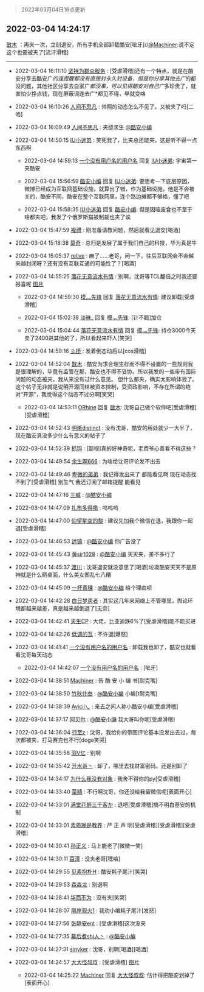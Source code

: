 > 2022年03月04日16点更新
<link rel="stylesheet" href="https://cdn.jsdelivr.net/gh/taotie6/sampleJSON@main/css/photo_show.css">
<meta name="referrer" content="no-referrer" />


 ## 2022-03-04 14:24:17 

 [㪚木](https://www.coolapk.com/feed/33988196?shareKey=NzE3NGU1NzE2MGEzNjIyMWI5MzA~) ：再夹一次，立刻退安，所有手机全部卸载酷安[呲牙]//<a class="feed-link-uname" href="/u/Machiner">@Machiner</a>:说不定这个也要被夹了[流汗滑稽] 

<div class="album">
</div>

 ------- 

- 2022-03-04 16:11:10 [坚持为群众服务](uid=768710) : [受虐滑稽]还有一个特点，就是在酷安分享去酷安广*的连提醒都没有直接封永久封设备，但是你分享其他去广*的都没问题，其他社区分享去自家广*都没事，可以见得酷安对自己广*多珍贵了，就害怕少挣点钱，现在屏蔽词连去广*都见不得，早就变咯 

- 2022-03-04 16:10:26 [人间不思凡](uid=2080265) : 帅照的动态怎么不见了，又被夹了吗[二哈] 

- 2022-03-04 16:09:49 [人间不思凡](uid=2080265) : 夹缝求生
<a class="feed-link-uname" href="/u/酷安小编">@酷安小编</a> 

- 2022-03-04 14:50:15 [IU小迷弟](uid=2571083) : 笑死我了，比夹总还能夹，这是听不得一点东西啊 

    - 2022-03-04 14:59:13 [一个没有用户名的用户名](uid=1314924) 回复 [IU小迷弟](uid=2571083): 宇宙第一夹酷安 

    - 2022-03-04 15:56:59 [酷安小编](uid=12202) 回复 [IU小迷弟](uid=2571083): 要思考一下底层原因，微博已经成为互联网基础设施，就算出了错，作为基础设施，他是不会被关的，酷安不同，酷安在整个互联网里，连个路边摊都不够格，懂了吧 

    - 2022-03-04 15:58:35 [IU小迷弟](uid=2571083) 回复 [酷安小编](uid=12202): 但是因噎废食也不至于啥都夹吧，我发了个俄罗斯猫被制裁也夹了诶 

- 2022-03-04 15:47:59 [複禮](uid=1437066) : 刚准备请教问题，然后就看见退安[喝酒] 

- 2022-03-04 15:18:38 [莫奇](uid=131936) : 总归是发展了属于我们自己的科技，华为真是牛 

- 2022-03-04 15:05:37 [relive](uid=1401589) : 麻了……老哥，问一下，往后互联网会不会越来越封闭呀？还有没有互联互通的可能性了？[喝酒] 

- 2022-03-04 14:55:25 [落花无意流水有情](uid=1085596) : 别啊，沈哥等TCL翻倍之时我还要报喜呢 [图片](http://image.coolapk.com/feed/2022/0304/14/1085596_b252c4cf_6925_018_628@1079x258.png)

    - 2022-03-04 14:59:30 [摸灬先锋](uid=1006954) 回复 [落花无意流水有情](uid=1085596): 建议卸载[受虐滑稽] 

    - 2022-03-04 15:02:38 [淡昧_](uid=1559932) 回复 [摸灬先锋](uid=1006954): [针不戳]加仓 

    - 2022-03-04 15:04:44 [落花无意流水有情](uid=1085596) 回复 [摸灬先锋](uid=1006954): 持仓3000今天卖了2400进其他的了，所以看起来吓人[笑哭] 

- 2022-03-04 14:59:16 [彡桥](uid=3740933) : 发着倒态动后以[cos滑稽] 

- 2022-03-04 14:52:04 [㪚木](uid=1081091) : 酷安为求合理生存而不得不设置的一些规则我是很理解的，毕竟有监管在那，酷安也不得不妥协。所以我发的一些带有国际问题的动态被夹，我从来没有过什么意见。
但什么都夹，确实太影响体验了。这个帖子无非就是说明开源同样被资本控制，受资政影响，不存在所谓的绝对“开源”<!--break-->，我觉得这个动态不过分啊[笑哭] 

    - 2022-03-04 14:53:11 [ORhine](uid=3247844) 回复 [㪚木](uid=1081091): 沈哥自己做个软件吧[受虐滑稽][受虐滑稽] 

- 2022-03-04 14:52:43 [明晰distinct](uid=1960890) : 没有沈哥，酷安的用处就少一大半了，现在酷安真没多少什么有意义的帖子了 

- 2022-03-04 14:52:39 [抓钩](uid=1286315) : [鄙视]真的好神奇呢，老费爷心善看不得这些？ 

- 2022-03-04 14:49:54 [余生啊666](uid=1635804) : 为啥给沈哥评论发不出去 

- 2022-03-04 14:49:46 [卑微的弟弟](uid=2993985) : 我记得发出来了 都能看见啊 现在动态找不到了[受虐滑稽] 别生气 我还订阅了邮箱提醒 能看见 

- 2022-03-04 14:47:16 [三臧](uid=1176937) : <a class="feed-link-uname" href="/u/酷安小编">@酷安小编</a> 

- 2022-03-04 14:47:09 [扎布多得嘞](uid=1778156) : 呜呜呜 

- 2022-03-04 14:47:00 [仰望星空的黎](uid=1961388) : 建议先加我个微信在退，我跟你一起退[受虐滑稽] 

- 2022-03-04 14:46:53 [远镇](uid=1471248) : <a class="feed-link-uname" href="/u/酷安小编">@酷安小编</a> 你广告没了 

- 2022-03-04 14:45:43 [黄sir1028](uid=905870) : <a class="feed-link-uname" href="/u/酷安小编">@酷安小编</a> 天天夹，差不多行了 

- 2022-03-04 14:45:37 [渡川](uid=1200012) : 沈哥退安就没意思了[喝酒]垃圾酷安天天不是原神就是什么晒桌面，什么美女图乱七八糟 

- 2022-03-04 14:45:09 [一杯青稞](uid=3164975) : <a class="feed-link-uname" href="/u/酷安小编">@酷安小编</a> 给个理由呗 

- 2022-03-04 14:42:28 [白日梦患者](uid=533502) : 其实这几年来网络上不管哪里，舆论环境都越来越差，真是越来越倒退了[无奈] 

- 2022-03-04 14:42:41 [天生CP](uid=1488252) : 大佬，比亚迪跌6%了[受虐滑稽]能不能买进 

- 2022-03-04 14:42:26 [低调的瓦](uid=2123123) : 不许退[爆怒] 

- 2022-03-04 14:41:41 [一个没有用户名的用户名](uid=1314924) : 卸载我也卸了，酷安也就看看沈哥每天动态 

    - 2022-03-04 14:42:07 [一个没有用户名的用户名](uid=1314924) : [呲牙] 

- 2022-03-04 14:38:51 [Machiner](uid=3114536) : 告 酷 安 小 编 书[耐克嘴] 

- 2022-03-04 14:38:50 [竹秋什叁](uid=2319428) : <a class="feed-link-uname" href="/u/酷安小编">@酷安小编</a> 小编[t耐克嘴] 

- 2022-03-04 14:38:39 [Avicii乀](uid=2068349) : 来去之间人称小酷安小编[受虐滑稽] 

- 2022-03-04 14:37:17 [阿贝尔](uid=717920) : <a class="feed-link-uname" href="/u/酷安小编">@酷安小编</a> 我大哥叫你呢[受虐滑稽] 

- 2022-03-04 14:36:04 [行至z](uid=582810) : 沈哥，我给你的带图评论基本没发出去过，每次都被夹，打马赛克也不行[doge笑哭] 

- 2022-03-04 14:35:58 [羽V忆](uid=1291531) : 别啊 

- 2022-03-04 14:35:42 [开水哥丶](uid=608451) : 卸了，哪里去找财富密码。还是别卸了 

- 2022-03-04 14:34:17 [为什么我没有对象](uid=2236988) : 我舍不得你的py[受虐滑稽] 

- 2022-03-04 14:33:40 [菜精](uid=2075001) : 不行啊沈哥，你还没给我留微信呢[表面开心] 

- 2022-03-04 14:33:01 [满堂花醉三千客か](uid=1311863) : 退吧[受虐滑稽]搞不明白基安的机制 

- 2022-03-04 14:33:01 [素质就是教养](uid=2192928) : 严  正  声  明[受虐滑稽][受虐滑稽][受虐滑稽] 

- 2022-03-04 14:30:41 [孙正义](uid=450699) : 马上能老了[微微一笑] 

- 2022-03-04 14:30:11 [百潼](uid=3160261) : 没夹老哥[嘿哈] 

- 2022-03-04 14:29:55 [见素抱朴H](uid=1014158) : 酷安耗子尾汁[笑哭] 

- 2022-03-04 14:29:53 [森淼龙](uid=3158661) : 别退啊 

- 2022-03-04 14:28:41 [华而不为](uid=1212555) : 没有夹[笑哭] 

- 2022-03-04 14:28:07 [隔岸观火1](uid=1428246) : 我劝小编耗子尾汁[发怒] 

- 2022-03-04 14:27:56 [张静安ent](uid=2086642) : [受虐滑稽]这次没夹 

- 2022-03-04 14:27:35 [幕后煮shi人丶](uid=1067340) : <a class="feed-link-uname" href="/u/酷安小编">@酷安小编</a> 

- 2022-03-04 14:27:31 [sinyker](uid=684334) : 沈哥，别啊[喝酒][喝酒] 

- 2022-03-04 14:24:57 [大大怪叔叔](uid=956235) : [受虐滑稽] [图片](http://image.coolapk.com/feed/2022/0225/23/956235_91b90dd3_2616_3801_95@1140x746.jpeg)

    - 2022-03-04 14:25:22 [Machiner](uid=3114536) 回复 [大大怪叔叔](uid=956235): 估计得把酷安划掉了[表面开心] 

